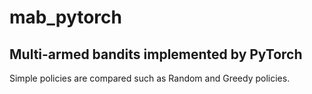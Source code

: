 # mab_pytorch
## Multi-armed bandits implemented by PyTorch
Simple policies are compared such as Random and Greedy policies.
